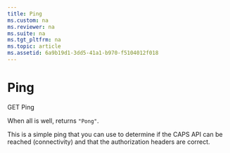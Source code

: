 ```yaml
---
title: Ping
ms.custom: na
ms.reviewer: na
ms.suite: na
ms.tgt_pltfrm: na
ms.topic: article
ms.assetid: 6a9b19d1-3dd5-41a1-b970-f5104012f018
---
```

# Ping
GET Ping

When all is well, returns `"Pong"`.

This is a simple ping that you can use to determine if the CAPS API can be reached (connectivity) and that the authorization headers are correct.